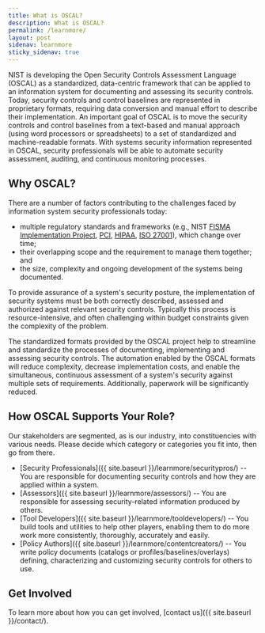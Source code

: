 ```yaml
---
title: What is OSCAL?
description: What is OSCAL?
permalink: /learnmore/
layout: post
sidenav: learnmore
sticky_sidenav: true
---
```


NIST is developing the Open Security Controls Assessment Language (OSCAL) as a standardized, data-centric framework that can be applied to an information system for documenting and assessing its security controls. Today, security controls and control baselines are represented in proprietary formats, requiring data conversion and manual effort to describe their implementation. An important goal of OSCAL is to move the security controls and control baselines from a text-based and manual approach (using word processors or spreadsheets) to a set of standardized and machine-readable formats. With systems security information represented in OSCAL, security professionals will be able to automate security assessment, auditing, and continuous monitoring processes.

<!-- markdownlint-disable MD026 -->
## Why OSCAL?
<!-- markdownlint-enable MD026 -->

There are a number of factors contributing to the challenges faced by information system security professionals today:

* multiple regulatory standards and frameworks (e.g., NIST [FISMA Implementation Project](https://www.nist.gov/programs-projects/federal-information-security-management-act-fisma-implementation-project), [PCI](https://www.pcisecuritystandards.org/pci_security/), [HIPAA](https://www.hhs.gov/hipaa/index.html), [ISO 27001](https://www.iso.org/isoiec-27001-information-security.html)), which change over time;
* their overlapping scope and the requirement to manage them together; and
* the size, complexity and ongoing development of the systems being documented.

To provide assurance of a system's security posture, the implementation of security systems must be both correctly described, assessed and authorized against relevant security controls. Typically this process is resource-intensive, and often challenging within budget constraints given the complexity of the problem.

The standardized formats provided by the OSCAL project help to streamline and standardize the processes of documenting, implementing and assessing security controls. The automation enabled by the OSCAL formats will reduce complexity, decrease implementation costs, and enable the simultaneous, continuous assessment of a system's security against multiple sets of requirements. Additionally, paperwork will be significantly reduced.

<!-- markdownlint-disable MD026 -->
## How OSCAL Supports Your Role?
<!-- markdownlint-enable MD026 -->

Our stakeholders are segmented, as is our industry, into constituencies with various needs. Please decide which category or categories you fit into, then go from there.

* [Security Professionals]({{ site.baseurl }}/learnmore/securitypros/) -- You are responsible for documenting security controls and how they are applied within a system.
* [Assessors]({{ site.baseurl }}/learnmore/assessors/) -- You are responsible for assessing security-related information produced by others.
* [Tool Developers]({{ site.baseurl }}/learnmore/tooldevelopers/) -- You build tools and utilities to help other players, enabling them to do more work more consistently, thoroughly, accurately and easily.
* [Policy Authors]({{ site.baseurl }}/learnmore/contentcreators/) -- You write policy documents (catalogs or profiles/baselines/overlays) defining, characterizing and customizing security controls for others to use.

## Get Involved

To learn more about how you can get involved, [contact us]({{ site.baseurl }}/contact/).
